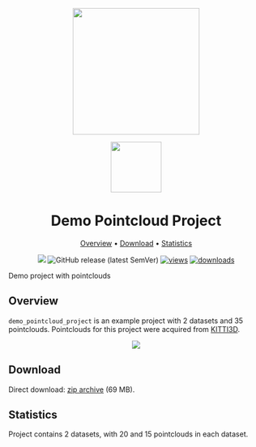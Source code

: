 <div align="center" markdown> 

<img src="https://i.imgur.com/UdBujFN.png" width="250" /> <br>

<img src="https://user-images.githubusercontent.com/48913536/183939737-ff189235-7ebd-47c2-995f-57213d554359.png" width="100"/> 

# Demo Pointcloud Project  

<p align="center">

  <a href="#overview">Overview</a> •
  <a href="#download">Download</a> •
  <a href="#statistics">Statistics</a>
</p>

[![](https://img.shields.io/badge/slack-chat-green.svg?logo=slack)](https://supervise.ly/slack)
![GitHub release (latest SemVer)](https://img.shields.io/github/v/release/supervisely-ecosystem/demo-poinctloud-project)
[![views](https://app.supervise.ly/img/badges/views/supervisely-ecosystem/demo-poinctloud-project.png)](https://supervise.ly) 
[![downloads](https://app.supervise.ly/img/badges/downloads/supervisely-ecosystem/demo-poinctloud-project.png)](https://supervise.ly)

</div>

Demo project with pointclouds

## Overview 

`demo_pointcloud_project` is an example project with 2 datasets and 35 pointclouds.
Pointclouds for this project were acquired from [KITTI3D](http://www.cvlibs.net/datasets/kitti/eval_object.php?obj_benchmark=3d).

<div align="center" markdown>
  <img src="https://user-images.githubusercontent.com/48913536/183950838-db9c43bf-3c91-47df-87da-9e410935e852.png"/>
</div>


## Download

Direct download: [zip archive](https://github.com/supervisely-ecosystem/demo-poinctloud-project/releases/download/v0.0.1/demo_pointcloud_project.zip) (69 MB).

## Statistics

Project contains 2 datasets, with 20 and 15 pointclouds in each dataset.
